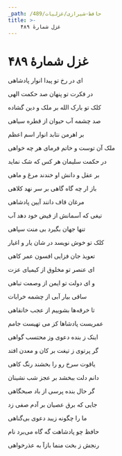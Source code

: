 ```yaml
---
_path: /حافظ-شیرازی/غزلیات/489
title: >-
    غزل شمارهٔ ۴۸۹
---
```

# غزل شمارهٔ ۴۸۹

<div class="b" id="bn1"><div class="m1"><p>ای در رخ تو پیدا انوار پادشاهی</p></div>
<div class="m2"><p>در فکرت تو پنهان صد حکمت الهی</p></div></div>
<div class="b" id="bn2"><div class="m1"><p>کلک تو بارک الله بر ملک و دین گشاده</p></div>
<div class="m2"><p>صد چشمه آب حیوان از قطره سیاهی</p></div></div>
<div class="b" id="bn3"><div class="m1"><p>بر اهرمن نتابد انوار اسم اعظم</p></div>
<div class="m2"><p>ملک آن توست و خاتم فرمای هر چه خواهی</p></div></div>
<div class="b" id="bn4"><div class="m1"><p>در حکمت سلیمان هر کس که شک نماید</p></div>
<div class="m2"><p>بر عقل و دانش او خندند مرغ و ماهی</p></div></div>
<div class="b" id="bn5"><div class="m1"><p>باز ار چه گاه گاهی بر سر نهد کلاهی</p></div>
<div class="m2"><p>مرغان قاف دانند آیین پادشاهی</p></div></div>
<div class="b" id="bn6"><div class="m1"><p>تیغی که آسمانش از فیض خود دهد آب</p></div>
<div class="m2"><p>تنها جهان بگیرد بی منت سپاهی</p></div></div>
<div class="b" id="bn7"><div class="m1"><p>کلک تو خوش نویسد در شان یار و اغیار</p></div>
<div class="m2"><p>تعویذ جان فزایی افسون عمر کاهی</p></div></div>
<div class="b" id="bn8"><div class="m1"><p>ای عنصر تو مخلوق از کیمیای عزت</p></div>
<div class="m2"><p>و ای دولت تو ایمن از وصمت تباهی</p></div></div>
<div class="b" id="bn9"><div class="m1"><p>ساقی بیار آبی از چشمه خرابات</p></div>
<div class="m2"><p>تا خرقه‌ها بشوییم از عجب خانقاهی</p></div></div>
<div class="b" id="bn10"><div class="m1"><p>عمریست پادشاها کز می تهیست جامم</p></div>
<div class="m2"><p>اینک ز بنده دعوی وز محتسب گواهی</p></div></div>
<div class="b" id="bn11"><div class="m1"><p>گر پرتوی ز تیغت بر کان و معدن افتد</p></div>
<div class="m2"><p>یاقوت سرخ رو را بخشند رنگ کاهی</p></div></div>
<div class="b" id="bn12"><div class="m1"><p>دانم دلت ببخشد بر عجز شب نشینان</p></div>
<div class="m2"><p>گر حال بنده پرسی از باد صبحگاهی</p></div></div>
<div class="b" id="bn13"><div class="m1"><p>جایی که برق عصیان بر آدم صفی زد</p></div>
<div class="m2"><p>ما را چگونه زیبد دعوی بی‌گناهی</p></div></div>
<div class="b" id="bn14"><div class="m1"><p>حافظ چو پادشاهت گه گاه می‌برد نام</p></div>
<div class="m2"><p>رنجش ز بخت منما بازآ به عذرخواهی</p></div></div>
